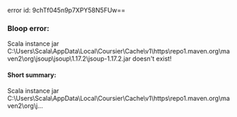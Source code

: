 error id: 9chTf045n9p7XPY58N5FUw==
### Bloop error:

Scala instance jar C:\Users\Scala\AppData\Local\Coursier\Cache\v1\https\repo1.maven.org\maven2\org\jsoup\jsoup\1.17.2\jsoup-1.17.2.jar doesn't exist!
#### Short summary: 

Scala instance jar C:\Users\Scala\AppData\Local\Coursier\Cache\v1\https\repo1.maven.org\maven2\org\j...